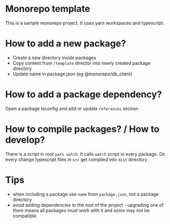 # Monorepo template

This is a sample monorepo project. It uses yarn workspaces and typescript.

# How to add a new package?

* Create a new directory inside packages
* Copy content from `/template` director into newly created package directory
* Update name in package.json (eg @monorepo/db_client)

# How to add a package dependency?

Open a package tsconfig and add or update `references` section

# How to compile packages? / How to develop?

There is a script in root `yarn watch`. It calls `watch` script in every package. On every change typescript files in `src` get compiled into `dist` directory

# Tips
* when including a package use `name` from `package.json`, not a package directory
* avoid adding dependencies to the root of the project - upgrading one of them means all packages must work with it and some may not be compatible
